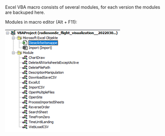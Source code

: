 Excel VBA macro consists of several modules, for each version the modules are backuped here.

Modules in macro editor (Alt + F11):

![Macro_structure__20220302.PNG](Macro_structure__20220302.PNG)
